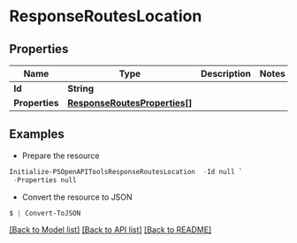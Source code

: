 # ResponseRoutesLocation
## Properties

Name | Type | Description | Notes
------------ | ------------- | ------------- | -------------
**Id** | **String** |  | 
**Properties** | [**ResponseRoutesProperties[]**](ResponseRoutesProperties.md) |  | 

## Examples

- Prepare the resource
```powershell
Initialize-PSOpenAPIToolsResponseRoutesLocation  -Id null `
 -Properties null
```

- Convert the resource to JSON
```powershell
$ | Convert-ToJSON
```

[[Back to Model list]](../README.md#documentation-for-models) [[Back to API list]](../README.md#documentation-for-api-endpoints) [[Back to README]](../README.md)

